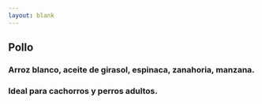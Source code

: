 ```yaml
---
layout: blank
---
```

<turbo-frame id="the_pit" loading="lazy">
  <div style="background-image: url('../../assets/img/circles/escarapela_pollo.jpg')"
  class="bg-cover rounded-full animate-fade-in-down">
    <div class="escarapela md:w-96 md:h-96 border-verde-300">
      <h2 class="text-4xl">Pollo</h2>
      <h3 class="py-2 mx-8 text-xl font-bold text-center">Arroz blanco, aceite de girasol, espinaca, zanahoria,
      manzana.</h3>
        <h3 class="mx-8 text-xl">Ideal para cachorros y perros adultos.</h3>
    </div>
  </div>
</turbo-frame>
